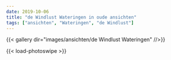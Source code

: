 ```yaml
---
date: 2019-10-06
title: "de Windlust Wateringen in oude ansichten"
tags: ["ansichten", "Wateringen", "de Windlust"]
---
```

{{< gallery dir="images/ansichten/de Windlust Wateringen" //>}}

{{< load-photoswipe >}}
